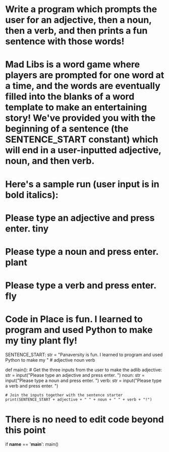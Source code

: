 # Write a program which prompts the user for an adjective, then a noun, then a verb, and then prints a fun sentence with those words!

# Mad Libs is a word game where players are prompted for one word at a time, and the words are eventually filled into the blanks of a word template to make an entertaining story! We've provided you with the beginning of a sentence (the SENTENCE_START constant) which will end in a user-inputted adjective, noun, and then verb.

# Here's a sample run (user input is in bold italics):

# Please type an adjective and press enter. tiny
# Please type a noun and press enter. plant
# Please type a verb and press enter. fly

# Code in Place is fun. I learned to program and used Python to make my tiny plant fly!

SENTENCE_START: str = "Panaversity is fun. I learned to program and used Python to make my " # adjective noun verb

def main():
    # Get the three inputs from the user to make the adlib
    adjective: str = input("Please type an adjective and press enter. ")
    noun: str = input("Please type a noun and press enter. ")
    verb: str = input("Please type a verb and press enter. ")

    # Join the inputs together with the sentence starter
    print(SENTENCE_START + adjective + " " + noun + " " + verb + "!")


# There is no need to edit code beyond this point

if __name__ == '__main__':
    main()